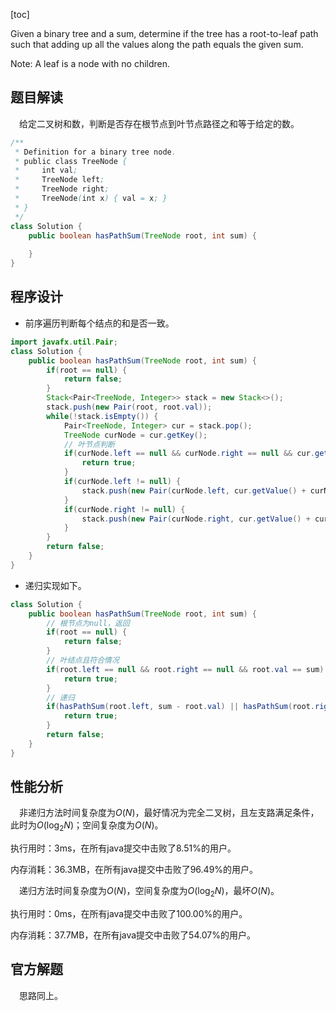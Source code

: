 [toc]

Given a binary tree and a sum, determine if the tree has a root-to-leaf path such that adding up all the values along the path equals the given sum.

Note: A leaf is a node with no children.



## 题目解读

&emsp;给定二叉树和数，判断是否存在根节点到叶节点路径之和等于给定的数。

```java
/**
 * Definition for a binary tree node.
 * public class TreeNode {
 *     int val;
 *     TreeNode left;
 *     TreeNode right;
 *     TreeNode(int x) { val = x; }
 * }
 */
class Solution {
    public boolean hasPathSum(TreeNode root, int sum) {
        
    }
}
```

## 程序设计

* 前序遍历判断每个结点的和是否一致。

```java
import javafx.util.Pair;
class Solution {
    public boolean hasPathSum(TreeNode root, int sum) {
        if(root == null) {
            return false;
        }
        Stack<Pair<TreeNode, Integer>> stack = new Stack<>();
        stack.push(new Pair(root, root.val));
        while(!stack.isEmpty()) {
            Pair<TreeNode, Integer> cur = stack.pop();
            TreeNode curNode = cur.getKey();
            // 叶节点判断
            if(curNode.left == null && curNode.right == null && cur.getValue() == sum) {
                return true;
            }
            if(curNode.left != null) {
                stack.push(new Pair(curNode.left, cur.getValue() + curNode.left.val));
            }
            if(curNode.right != null) {
                stack.push(new Pair(curNode.right, cur.getValue() + curNode.right.val));
            }
        }
        return false;
    }
}
```

* 递归实现如下。

```java
class Solution {
    public boolean hasPathSum(TreeNode root, int sum) {
        // 根节点为null，返回
        if(root == null) {
            return false;
        }
        // 叶结点且符合情况
        if(root.left == null && root.right == null && root.val == sum) {
            return true;
        }
        // 递归
        if(hasPathSum(root.left, sum - root.val) || hasPathSum(root.right, sum - root.val)) {
            return true;
        }
        return false;
    }
}
```

## 性能分析

&emsp;非递归方法时间复杂度为$O(N)$，最好情况为完全二叉树，且左支路满足条件，此时为$O(\log_2N)$；空间复杂度为$O(N)$。

执行用时：3ms，在所有java提交中击败了8.51%的用户。

内存消耗：36.3MB，在所有java提交中击败了96.49%的用户。

&emsp;递归方法时间复杂度为$O(N)$，空间复杂度为$O(\log_2N)$，最坏$O(N)$。

执行用时：0ms，在所有java提交中击败了100.00%的用户。

内存消耗：37.7MB，在所有java提交中击败了54.07%的用户。

## 官方解题

&emsp;思路同上。